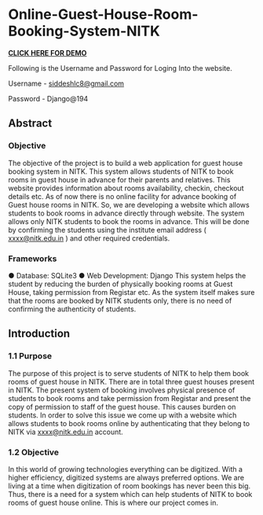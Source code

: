 # Online-Guest-House-Room-Booking-System-NITK

[**CLICK HERE FOR DEMO**](https://nitk-ghbs.herokuapp.com/)

Following is the Username and Password for Loging Into the website.

Username - siddeshlc8@gmail.com

Password - Django@194
## Abstract

### Objective
The objective of the project is to build a web application for guest house
booking system in NITK. This system allows students of NITK to book
rooms in guest house in advance for their parents and relatives. This
website provides information about rooms availability, checkin, checkout
details etc.
As of now there is no online facility for advance booking of Guest house
rooms in NITK. So, we are developing a website which allows students to
book rooms in advance directly through website.
The system allows only NITK students to book the rooms in advance. This
will be done by confirming the students using the institute email address
(​ xxxx@nitk.edu.in​ ) and other required credentials.
### Frameworks
● Database: SQLite3
● Web Development: Django
This system helps the student by reducing the burden of physically booking
rooms at Guest House, taking permission from Registar etc. As the system itself
makes sure that the rooms are booked by NITK students only, there is no need
of confirming the authenticity of students.

## Introduction

### 1.1 Purpose
The purpose of this project is to serve students of NITK to help them book rooms of
guest house in NITK. There are in total three guest houses present in NITK. The
present system of booking involves physical presence of students to book rooms and
take permission from Registar and present the copy of permission to staff of the guest
house. This causes burden on students. In order to solve this issue we come up with a
website which allows students to book rooms online by authenticating that they belong
to NITK via xxxx@nitk.edu.in account.


### 1.2 Objective
In this world of growing technologies everything can be digitized. With a higher
efficiency, digitized systems are always preferred options. We are living at a time when
digitization of room bookings has never been this big. Thus, there is a need for a system
which can help students of NITK to book rooms of guest house online. This is where our
project comes in.
